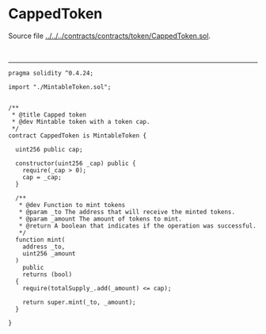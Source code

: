 # CappedToken

Source file [../../../contracts/contracts/token/CappedToken.sol](../../../contracts/contracts/token/CappedToken.sol).

<br />

<hr />

```solidity
pragma solidity ^0.4.24;

import "./MintableToken.sol";


/**
 * @title Capped token
 * @dev Mintable token with a token cap.
 */
contract CappedToken is MintableToken {

  uint256 public cap;

  constructor(uint256 _cap) public {
    require(_cap > 0);
    cap = _cap;
  }

  /**
   * @dev Function to mint tokens
   * @param _to The address that will receive the minted tokens.
   * @param _amount The amount of tokens to mint.
   * @return A boolean that indicates if the operation was successful.
   */
  function mint(
    address _to,
    uint256 _amount
  )
    public
    returns (bool)
  {
    require(totalSupply_.add(_amount) <= cap);

    return super.mint(_to, _amount);
  }

}

```
